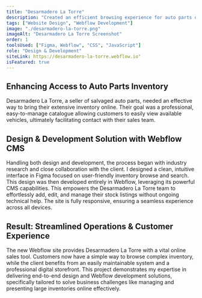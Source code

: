 ```yaml
---
title: "Desarmadero La Torre"
description: "Created an efficient browsing experience for auto parts discovery, designing clear information architecture and search functionality to help customers find specific vehicle components quickly."
tags: ["Website Design", "Webflow Development"]
image: "./desarmadero-la-torre.png"
imageAlt: "Desarmadero La Torre Screenshot"
order: 1
toolsUsed: ["Figma, Webflow", "CSS", "JavaScript"]
role: "Design & Development"
siteLink: https://desarmadero-la-torre.webflow.io"
isFeatured: true
---
```


## Enhancing Access to Auto Parts Inventory

Desarmadero La Torre, a seller of salvaged auto parts, needed an effective way to bring their extensive inventory online. Their goal was a professional, easy-to-manage catalogue allowing customers to easily view available vehicles, ultimately facilitating contact with their sales team.

## Design & Development Solution with Webflow CMS

Handling both design and development, the process began with industry research and close collaboration with the client. I designed a clean, intuitive interface in Figma focused on user-friendly inventory browse and search. This design was then developed entirely in Webflow, leveraging its powerful CMS capabilities. This empowers the Desarmadero La Torre team to effortlessly add, edit, and manage their stock listings without ongoing technical help. The site is fully responsive, ensuring a seamless experience across all devices.

## Result: Streamlined Operations & Customer Experience

The new Webflow site provides Desarmadero La Torre with a vital online sales tool. Customers now have a simple way to browse complex inventory, while the client benefits from an easily maintainable system and a professional digital storefront. This project demonstrates my expertise in delivering end-to-end design and Webflow development solutions, specifically tailored to solve business challenges like managing and presenting large inventories online effectively.
